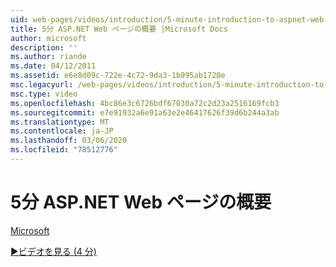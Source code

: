 ```yaml
---
uid: web-pages/videos/introduction/5-minute-introduction-to-aspnet-web-pages
title: 5分 ASP.NET Web ページの概要 |Microsoft Docs
author: microsoft
description: ''
ms.author: riande
ms.date: 04/12/2011
ms.assetid: e6e8d09c-722e-4c72-9da3-1b995ab1720e
msc.legacyurl: /web-pages/videos/introduction/5-minute-introduction-to-aspnet-web-pages
msc.type: video
ms.openlocfilehash: 4bc86e3c6726bdf67030a72c2d23a2516169fcb3
ms.sourcegitcommit: e7e91932a6e91a63e2e46417626f39d6b244a3ab
ms.translationtype: MT
ms.contentlocale: ja-JP
ms.lasthandoff: 03/06/2020
ms.locfileid: "78512776"
---
```

# <a name="5-minute-introduction-to-aspnet-web-pages"></a>5分 ASP.NET Web ページの概要

[Microsoft](https://github.com/microsoft)

[&#9654;ビデオを見る (4 分)](https://channel9.msdn.com/Blogs/ASP-NET-Site-Videos/5-minute-introduction-to-aspnet-web-pages)
